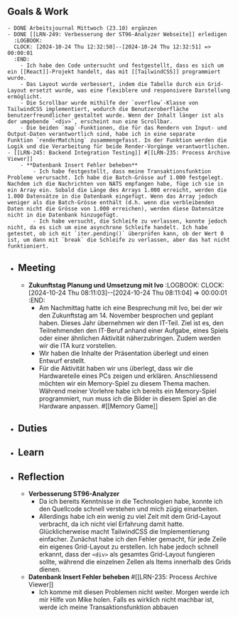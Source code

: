 ## Goals & Work
	- DONE Arbeitsjournal Mittwoch (23.10) ergänzen
	- DONE [[LRN-249: Verbesserung der ST96-Analyzer Webseite]] erledigen
	  :LOGBOOK:
	  CLOCK: [2024-10-24 Thu 12:32:50]--[2024-10-24 Thu 12:32:51] =>  00:00:01
	  :END:
		- Ich habe den Code untersucht und festgestellt, dass es sich um ein [[React]]-Projekt handelt, das mit [[TailwindCSS]] programmiert wurde.
		- Das Layout wurde verbessert, indem die Tabelle durch ein Grid-Layout ersetzt wurde, was eine flexiblere und responsivere Darstellung ermöglicht.
		- Die Scrollbar wurde mithilfe der `overflow`-Klasse von TailwindCSS implementiert, wodurch die Benutzeroberfläche benutzerfreundlicher gestaltet wurde. Wenn der Inhalt länger ist als der umgebende `<div>`, erscheint nun eine Scrollbar.
		- Die beiden `map`-Funktionen, die für das Rendern von Input- und Output-Daten verantwortlich sind, habe ich in eine separate Funktion `renderMatching` zusammengefasst. In der Funktion werden die Logik und die Verarbeitung für beide Render-Vorgänge verantwortlichen.
	- [[LRN-245: Backend Integration Testing]] #[[LRN-235: Process Archive Viewer]]
		- **Datenbank Insert Fehler beheben**
			- Ich habe festgestellt, dass meine Transaktionsfunktion Probleme verursacht. Ich habe die Batch-Grösse auf 1.000 festgelegt. Nachdem ich die Nachrichten von NATS empfangen habe, füge ich sie in ein Array ein. Sobald die Länge des Arrays 1.000 erreicht, werden die 1.000 Datensätze in die Datenbank eingefügt. Wenn das Array jedoch weniger als die Batch-Grösse enthält (d.h. wenn die verbleibenden Daten nicht die Grösse von 1.000 erreichen), werden diese Datensätze nicht in die Datenbank hinzugefügt.
			- Ich habe versucht, die Schleife zu verlassen, konnte jedoch nicht, da es sich um eine asynchrone Schleife handelt. Ich habe getestet, ob ich mit `iter.pending()` überprüfen kann, ob der Wert 0 ist, um dann mit `break` die Schleife zu verlassen, aber das hat nicht funktioniert.
- ## Meeting
	- **Zukunftstag Planung und Umsetzung mit Ivo**
	  :LOGBOOK:
	  CLOCK: [2024-10-24 Thu 08:11:03]--[2024-10-24 Thu 08:11:04] =>  00:00:01
	  :END:
		- Am Nachmittag hatte ich eine Besprechung mit Ivo, bei der wir den Zukunftstag am 14. November besprochen und geplant haben. Dieses Jahr übernehmen wir den IT-Teil. Ziel ist es, den Teilnehmenden den IT-Beruf anhand einer Aufgabe, eines Spiels oder einer ähnlichen Aktivität näherzubringen. Zudem werden wir die ITA kurz vorstellen.
		- Wir haben die Inhalte der Präsentation überlegt und einen Entwurf erstellt.
		- Für die Aktivität haben wir uns überlegt, dass wir die Hardwareteile eines PCs zeigen und erklären. Anschliessend möchten wir ein Memory-Spiel zu diesem Thema machen. Während meiner Vorlehre habe ich bereits ein Memory-Spiel programmiert, nun muss ich die Bilder in diesem Spiel an die Hardware anpassen. #[[Memory Game]]
- ## Duties
- ## Learn
- ## Reflection
	- **Verbesserung ST96-Analyzer**
		- Da ich bereits Kenntnisse in die Technologien habe, konnte ich den Quellcode schnell verstehen und mich zügig  einarbeiten.
		- Allerdings habe ich ein wenig zu viel Zeit mit dem Grid-Layout verbracht, da ich nicht viel Erfahrung damit hatte. Glücklicherweise macht TailwindCSS die Implementierung einfacher. Zunächst habe ich den Fehler gemacht, für jede Zeile ein eigenes Grid-Layout zu erstellen. Ich habe jedoch schnell erkannt, dass der `<div>` als gesamtes Grid-Layout fungieren sollte, während die einzelnen Zellen als Items innerhalb des Grids dienen.
	- **Datenbank Insert Fehler beheben** #[[LRN-235: Process Archive Viewer]]
		- Ich komme mit diesen Problemen nicht weiter. Morgen werde ich mir Hilfe von Mike holen. Falls es wirklich nicht machbar ist, werde ich meine Transaktionsfunktion abbauen